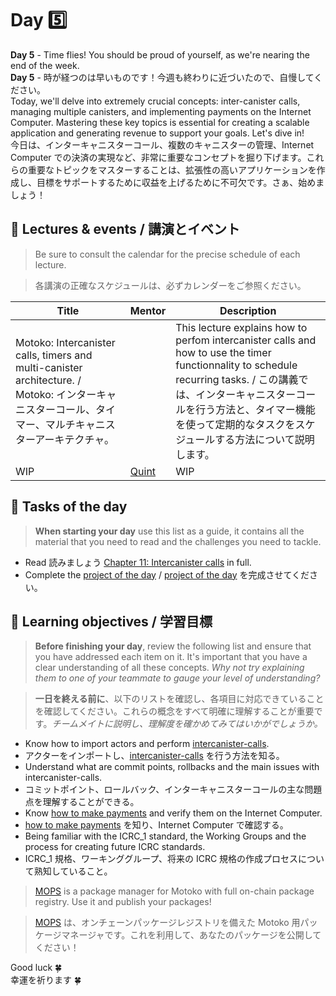 # Day 5️⃣
**Day 5** - Time flies! You should be proud of yourself, as we're nearing the end of the week.  
**Day 5** - 時が経つのは早いものです！今週も終わりに近づいたので、自慢してください。 <br/>
Today, we'll delve into extremely crucial concepts: inter-canister calls, managing multiple canisters, and implementing payments on the Internet Computer. Mastering these key topics is essential for creating a scalable application and generating revenue to support your goals. Let's dive in!  
今日は、インターキャニスターコール、複数のキャニスターの管理、Internet Computer での決済の実現など、非常に重要なコンセプトを掘り下げます。これらの重要なトピックをマスターすることは、拡張性の高いアプリケーションを作成し、目標をサポートするために収益を上げるために不可欠です。さぁ、始めましょう！
## 🍿 Lectures & events / 講演とイベント
> Be sure to consult the calendar for the precise schedule of each lecture.

>各講演の正確なスケジュールは、必ずカレンダーをご参照ください。

| Title | Mentor |  Description |
|-----------------|-----------------|-----------------|
 Motoko: Intercanister calls, timers and multi-canister architecture. / Motoko: インターキャニスターコール、タイマー、マルチキャニスターアーキテクチャ。| <a href="" target="_blank">  </a> | This lecture explains how to perfom intercanister calls and how to use the timer functionnality to schedule recurring tasks. / この講義では、インターキャニスターコールを行う方法と、タイマー機能を使って定期的なタスクをスケジュールする方法について説明します。
|  WIP | <a href="https://twitter.com/q_uint8" target="_blank"> Quint  </a> | WIP 
##  🧭 Tasks of the day
> **When starting your day** use this list as a guide, it contains all the material that you need to read and the challenges you need to tackle.

- Read 読みましょう [Chapter 11: Intercanister calls](../../manuals/chapters/chapter-11/CHAPTER-11.MD) in full.
- Complete the [project of the day](../day-5/project/README.MD) / [project of the day](../day-5/project/README.MD) を完成させてください。

## 🎯 Learning objectives / 学習目標
> **Before finishing your day**, review the following list and ensure that you have addressed each item on it. It's important that you have a clear understanding of all these concepts. <i> Why not try explaining them to one of your teammate to gauge your level of understanding? </i>

> **一日を終える前に**、以下のリストを確認し、各項目に対応できていることを確認してください。これらの概念をすべて明確に理解することが重要です。<i>チームメイトに説明し、理解度を確かめてみてはいかがでしょうか。</i>

- Know how to import actors and perform [intercanister-calls](../../manuals/chapters/chapter-11/CHAPTER-11.MD#chapter-11-intercanister-calls).
- アクターをインポートし、[intercanister-calls](../../manuals/chapters/chapter-11/CHAPTER-11.MD#chapter-11-intercanister-calls) を行う方法を知る。
- Understand what are commit points, rollbacks and the main issues with intercanister-calls.
- コミットポイント、ロールバック、インターキャニスターコールの主な問題点を理解することができる。
- Know [how to make payments](../../manuals/appendix/appendix-5/APPENDIX-5.MD) and verify them on the Internet Computer.
- [how to make payments](../../manuals/appendix/appendix-5/APPENDIX-5.MD) を知り、Internet Computer で確認する。
- Being familiar with the ICRC_1 standard, the Working Groups and the process for creating future ICRC standards.
- ICRC_1 規格、ワーキンググループ、将来の ICRC 規格の作成プロセスについて熟知していること。

> [MOPS](https://mops.one/) is a package manager for Motoko with full on-chain package registry. Use it and publish your packages! 

> [MOPS](https://mops.one/) は、オンチェーンパッケージレジストリを備えた Motoko 用パッケージマネージャです。これを利用して、あなたのパッケージを公開してください！

Good luck 🍀  
幸運を祈ります 🍀
